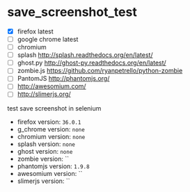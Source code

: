 # save_screenshot_test

- [x] firefox latest
- [ ] google chrome latest
- [ ] chromium
- [ ] splash http://splash.readthedocs.org/en/latest/
- [ ] ghost.py http://ghost-py.readthedocs.org/en/latest/
- [ ] zombie.js https://github.com/ryanpetrello/python-zombie
- [ ] PantomJS http://phantomjs.org/
- [ ] http://awesomium.com/
- [ ] http://slimerjs.org/

test save screenshot in selenium

- firefox version: `36.0.1`
- g_chrome version: `none`
- chromium version: `none`
- splash version: `none`
- ghost version: `none`
- zombie version: ``
- phantomjs version: `1.9.8`
- awesomium version: ``
- slimerjs version: ``
